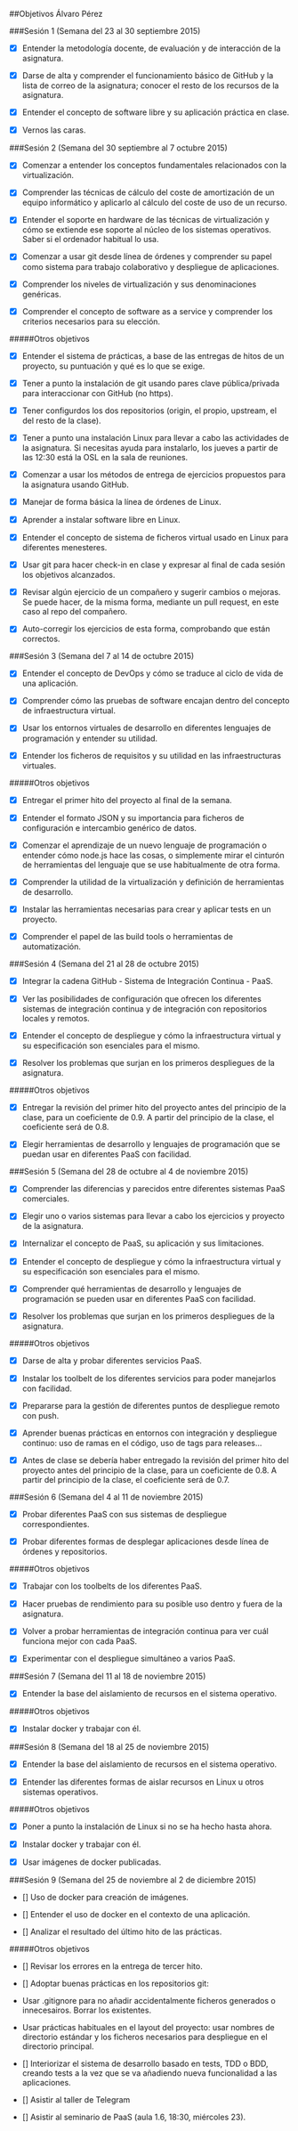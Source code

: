 ##Objetivos Álvaro Pérez

###Sesión 1 (Semana del 23 al 30 septiembre 2015)

 - [x] Entender la metodología docente, de evaluación y de interacción de la asignatura.

- [x] Darse de alta y comprender el funcionamiento básico de GitHub y la lista de correo de la asignatura; conocer el resto de los recursos de la asignatura.

- [x] Entender el concepto de software libre y su aplicación práctica en clase.

- [x] Vernos las caras.


###Sesión 2 (Semana del 30 septiembre al 7 octubre 2015)

- [x] Comenzar a entender los conceptos fundamentales relacionados con la virtualización.

- [x] Comprender las técnicas de cálculo del coste de amortización de un equipo informático y aplicarlo                    al cálculo del coste de uso de un recurso.

- [x] Entender el soporte en hardware de las técnicas de virtualización y cómo se extiende ese soporte al núcleo de los sistemas operativos. Saber si el ordenador habitual lo usa.

- [x] Comenzar a usar git desde línea de órdenes y comprender su papel como sistema para trabajo colaborativo y despliegue de aplicaciones.

- [x] Comprender los niveles de virtualización y sus denominaciones genéricas.

- [x] Comprender el concepto de software as a service y comprender los criterios necesarios para su elección.

#####Otros objetivos

- [x] Entender el sistema de prácticas, a base de las entregas de hitos de un proyecto, su puntuación y qué es lo que se exige.
    
- [x] Tener a punto la instalación de git usando pares clave pública/privada para interaccionar con GitHub (no https).

- [x] Tener configurdos los dos repositorios (origin, el propio, upstream, el del resto de la clase).

- [x] Tener a punto una instalación Linux para llevar a cabo las actividades de la asignatura. Si necesitas ayuda para instalarlo, los jueves a partir de las 12:30 está la OSL en la sala de reuniones.

- [x] Comenzar a usar los métodos de entrega de ejercicios propuestos para la asignatura usando GitHub.

- [x] Manejar de forma básica la línea de órdenes de Linux.

- [x] Aprender a instalar software libre en Linux.

- [x] Entender el concepto de sistema de ficheros virtual usado en Linux para diferentes menesteres.
    
- [x] Usar git para hacer check-in en clase y expresar al final de cada sesión los objetivos alcanzados.

- [x] Revisar algún ejercicio de un compañero y sugerir cambios o mejoras. Se puede hacer, de la misma forma, mediante un pull request, en este caso al repo del compañero.

- [x] Auto-corregir los ejercicios de esta forma, comprobando que están correctos.


###Sesión 3 (Semana del 7 al 14 de octubre 2015)

- [x] Entender el concepto de DevOps y cómo se traduce al ciclo de vida de una aplicación.

- [x] Comprender cómo las pruebas de software encajan dentro del concepto de infraestructura virtual.

- [x] Usar los entornos virtuales de desarrollo en diferentes lenguajes de programación y entender su utilidad.

- [x] Entender los ficheros de requisitos y su utilidad en las infraestructuras virtuales.

#####Otros objetivos

- [x] Entregar el primer hito del proyecto al final de la semana.

- [x] Entender el formato JSON y su importancia para ficheros de configuración e intercambio genérico de datos.

- [x] Comenzar el aprendizaje de un nuevo lenguaje de programación o entender cómo node.js hace las cosas, o simplemente mirar el cinturón de herramientas del lenguaje que se use habitualmente de otra forma.

- [x] Comprender la utilidad de la virtualización y definición de herramientas de desarrollo.

- [x] Instalar las herramientas necesarias para crear y aplicar tests en un proyecto.

- [x] Comprender el papel de las build tools o herramientas de automatización.

###Sesión 4 (Semana del 21 al 28 de octubre 2015)

- [x] Integrar la cadena GitHub - Sistema de Integración Continua - PaaS.
    
- [x] Ver las posibilidades de configuración que ofrecen los diferentes sistemas de integración continua y de integración con repositorios locales y remotos.

- [x] Entender el concepto de despliegue y cómo la infraestructura virtual y su especificación son esenciales para el mismo.

- [x] Resolver los problemas que surjan en los primeros despliegues de la asignatura.

#####Otros objetivos

- [x] Entregar la revisión del primer hito del proyecto antes del principio de la clase, para un coeficiente de 0.9. A partir del principio de la clase, el coeficiente será de 0.8.

- [x] Elegir herramientas de desarrollo y lenguajes de programación que se puedan usar en diferentes PaaS con facilidad.

###Sesión 5 (Semana del 28 de octubre al 4 de noviembre 2015)

- [x] Comprender las diferencias y parecidos entre diferentes sistemas PaaS comerciales.
    
- [x] Elegir uno o varios sistemas para llevar a cabo los ejercicios y proyecto de la asignatura.
    
- [x] Internalizar el concepto de PaaS, su aplicación y sus limitaciones.
    
- [x] Entender el concepto de despliegue y cómo la infraestructura virtual y su especificación son esenciales para el mismo.

- [x] Comprender qué herramientas de desarrollo y lenguajes de programación se pueden usar en diferentes PaaS con facilidad.
    
- [X] Resolver los problemas que surjan en los primeros despliegues de la asignatura.

#####Otros objetivos

- [x] Darse de alta y probar diferentes servicios PaaS.

- [X] Instalar los toolbelt de los diferentes servicios para poder manejarlos con facilidad.
    
- [X] Prepararse para la gestión de diferentes puntos de despliegue remoto con push.
    
- [x] Aprender buenas prácticas en entornos con integración y despliegue continuo: uso de ramas en el código, uso de tags para releases...
    
- [x] Antes de clase se debería haber entregado la revisión del primer hito del proyecto antes del principio de la clase, para un coeficiente de 0.8. A partir 	 del principio de la clase, el coeficiente será de 0.7.

###Sesión 6 (Semana del 4 al 11 de noviembre 2015)

- [x] Probar diferentes PaaS con sus sistemas de despliegue correspondientes.

- [x] Probar diferentes formas de desplegar aplicaciones desde línea de órdenes y repositorios.

#####Otros objetivos

- [x] Trabajar con los toolbelts de los diferentes PaaS.
    
- [x] Hacer pruebas de rendimiento para su posible uso dentro y fuera de la asignatura.
    
- [x] Volver a probar herramientas de integración continua para ver cuál funciona mejor con cada PaaS.
    
- [x] Experimentar con el despliegue simultáneo a varios PaaS.

###Sesión 7 (Semana del 11 al 18 de noviembre 2015)

- [x] Entender la base del aislamiento de recursos en el sistema operativo.

#####Otros objetivos

- [x] Instalar docker y trabajar con él. 

###Sesión 8 (Semana del 18 al 25 de noviembre 2015)

- [x] Entender la base del aislamiento de recursos en el sistema operativo.
    
- [x] Entender las diferentes formas de aislar recursos en Linux u otros sistemas operativos.

#####Otros objetivos

- [x] Poner a punto la instalación de Linux si no se ha hecho hasta ahora.

- [x] Instalar docker y trabajar con él.
    
- [x] Usar imágenes de docker publicadas.

###Sesión 9 (Semana del 25 de noviembre al 2 de diciembre 2015)

- [] Uso de docker para creación de imágenes.

- [] Entender el uso de docker en el contexto de una aplicación.

- [] Analizar el resultado del último hito de las prácticas.

#####Otros objetivos

- [] Revisar los errores en la entrega de tercer hito.

- [] Adoptar buenas prácticas en los repositorios git:

* Usar .gitignore para no añadir accidentalmente ficheros generados o innecesairos. Borrar los existentes.

* Usar prácticas habituales en el layout del proyecto: usar nombres de directorio estándar y los ficheros necesarios para despliegue en el directorio principal.

- [] Interiorizar el sistema de desarrollo basado en tests, TDD o BDD, creando tests a la vez que se va añadiendo nueva funcionalidad a las aplicaciones.
    
- [] Asistir al taller de Telegram

- []  Asistir al seminario de PaaS (aula 1.6, 18:30, miércoles 23).






